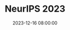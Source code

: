 ---
layout: post
title: NeurIPS 2023
date: 2023-12-16 08:00:00
description: I have just attended NeurIPS 2023!
redirect: /news/announcement_12/
tags: 
- Conferences
categories: news
---